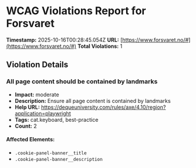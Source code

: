 # WCAG Violations Report for Forsvaret

**Timestamp:** 2025-10-16T00:28:45.054Z
**URL:** [https://www.forsvaret.no/#](https://www.forsvaret.no/#)
**Total Violations:** 1

## Violation Details

### All page content should be contained by landmarks

- **Impact:** moderate
- **Description:** Ensure all page content is contained by landmarks
- **Help URL:** https://dequeuniversity.com/rules/axe/4.10/region?application=playwright
- **Tags:** cat.keyboard, best-practice
- **Count:** 2

#### Affected Elements:

- `.cookie-panel-banner__title`
- `.cookie-panel-banner__description`
